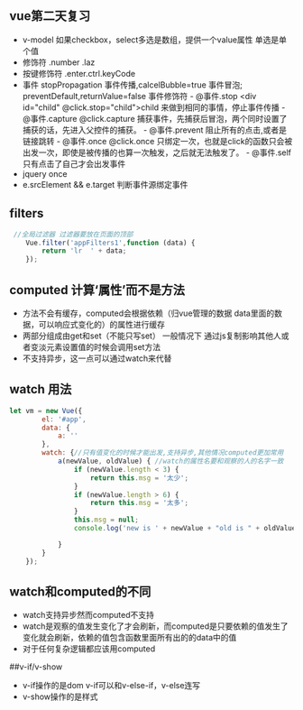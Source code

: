 ## vue第二天复习
- v-model  如果checkbox，select多选是数组，提供一个value属性 单选是单个值
- 修饰符 .number  .laz
- 按键修饰符 .enter.ctrl.keyCode
- 事件  stopPropagation 事件传播,calcelBubble=true 事件冒泡;
        preventDefault,returnValue=false
  事件修饰符    - @事件.stop    <div id="child" @click.stop="child">child</div>  来做到相同的事情，停止事件传播
               - @事件.capture  @click.capture 捕获事件，先捕获后冒泡，两个同时设置了捕获的话，先进入父控件的捕获。
               - @事件.prevent  阻止所有的点击,或者是链接跳转
               - @事件.once @click.once 只绑定一次，也就是click的函数只会被出发一次，即使是被传播的也算一次触发，之后就无法触发了。
               - @事件.self 只有点击了自己才会出发事件
- jquery once
- e.srcElement && e.target 判断事件源绑定事件



## filters
```javascript
 //全局过滤器 过滤器要放在页面的顶部
    Vue.filter('appFilters1',function (data) {
        return 'lr  ' + data;
    });
```

## computed 计算‘属性’而不是方法
- 方法不会有缓存，computed会根据依赖（归vue管理的数据 data里面的数据，可以响应式变化的）的属性进行缓存
- 两部分组成由get和set（不能只写set） 一般情况下 通过js复制影响其他人或者变淡元素设置值的时候会调用set方法
- 不支持异步，这一点可以通过watch来代替

## watch 用法
```javascript
let vm = new Vue({
        el: '#app',
        data: {
            a: ''
        },
        watch: {//只有值变化的时候才能出发,支持异步,其他情况computed更加常用
            a(newValue, oldValue) { //watch的属性名要和观察的人的名字一致
                if (newValue.length < 3) {
                    return this.msg = '太少';
                }
                if (newValue.length > 6) {
                    return this.msg = '太多';
                }
                this.msg = null;
                console.log('new is ' + newValue + "old is " + oldValue);

            }
        }
    });
```


## watch和computed的不同
- watch支持异步然而computed不支持
- watch是观察的值发生变化了才会刷新，而computed是只要依赖的值发生了变化就会刷新，依赖的值包含函数里面所有出的的data中的值
- 对于任何复杂逻辑都应该用computed

##v-if/v-show
- v-if操作的是dom v-if可以和v-else-if，v-else连写
- v-show操作的是样式

